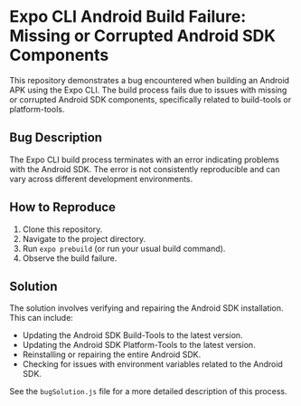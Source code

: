 # Expo CLI Android Build Failure: Missing or Corrupted Android SDK Components

This repository demonstrates a bug encountered when building an Android APK using the Expo CLI. The build process fails due to issues with missing or corrupted Android SDK components, specifically related to build-tools or platform-tools.

## Bug Description

The Expo CLI build process terminates with an error indicating problems with the Android SDK.  The error is not consistently reproducible and can vary across different development environments.

## How to Reproduce

1. Clone this repository.
2. Navigate to the project directory.
3. Run `expo prebuild` (or run your usual build command).
4. Observe the build failure. 

## Solution

The solution involves verifying and repairing the Android SDK installation.  This can include:

* Updating the Android SDK Build-Tools to the latest version.
* Updating the Android SDK Platform-Tools to the latest version.
* Reinstalling or repairing the entire Android SDK.
* Checking for issues with environment variables related to the Android SDK.

See the `bugSolution.js` file for a more detailed description of this process.